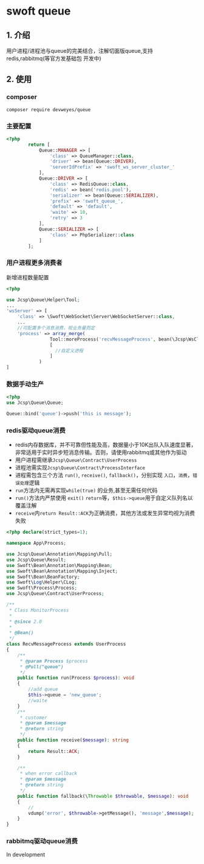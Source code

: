# swoft queue

1\. 介绍
----------------
用户进程/进程池与queue的完美结合，注解切面版queue,支持 redis,rabbitmq(等官方发基础包 开发中)

2\. 使用
----------------
### composer

```
composer require devweyes/queue
```

### 主要配置

```php
<?php
        return [
            Queue::MANAGER => [
                'class' => QueueManager::class,
                'driver' => bean(Queue::DRIVER),
                'serverIdPrefix' => 'swoft_ws_server_cluster_'
            ],
            Queue::DRIVER => [
                'class' => RedisQueue::class,
                'redis' => bean('redis.pool'),
                'serializer' => bean(Queue::SERIALIZER),
                'prefix' => 'swoft_queue_',
                'default' => 'default',
                'waite' => 10,
                'retry' => 3
            ],
            Queue::SERIALIZER => [
                'class' => PhpSerializer::class
            ]
        ];

```


### 用户进程更多消费者

新增进程数量配置
```php
<?php

use Jcsp\Queue\Helper\Tool;
...
'wsServer' => [
    'class' => \Swoft\WebSocket\Server\WebSocketServer::class,
    ...
    //可配置多个消息消费，视业务量而定
    'process' => array_merge(
                Tool::moreProcess('recvMessageProcess', bean(\Jcsp\WsCluster\Process\RecvMessageProcess::class), 3),
                [
                  //自定义进程
                ]
            )
]
```
### 数据手动生产
```php
<?php
use Jcsp\Queue\Queue;

Queue::bind('queue')->push('this is message');
```

### redis驱动queue消费

- redis内存数据库，并不可靠但性能及高，数据量小于10K出队入队速度显著，非常适用于实时异步短消息传输。否则，请使用rabbitmq或其他作为驱动
- 用户进程需继承```Jcsp\Queue\Contract\UserProcess```
- 进程池需实现```Jcsp\Queue\Contract\ProcessInterface```
- 进程需包含三个方法 ```run()```, ```receive()```,  ```fallback()```，分别实现 ```入口```，```消费```，```错误处理```逻辑
- ```run```方法内无需再实现```while(true)``` 的业务,甚至无需任何代码
- ```run()```方法内严禁使用 ```exit()``` ```return```等，```$this->queue```用于自定义队列名以覆盖注解
- ```receive```内```return Result::ACK```为正确消费，其他方法或发生异常均视为消费失败



```php
<?php declare(strict_types=1);

namespace App\Process;

use Jcsp\Queue\Annotation\Mapping\Pull;
use Jcsp\Queue\Result;
use Swoft\Bean\Annotation\Mapping\Bean;
use Swoft\Bean\Annotation\Mapping\Inject;
use Swoft\Bean\BeanFactory;
use Swoft\Log\Helper\CLog;
use Swoft\Process\Process;
use Jcsp\Queue\Contract\UserProcess;

/**
 * Class MonitorProcess
 *
 * @since 2.0
 *
 * @Bean()
 */
class RecvMessageProcess extends UserProcess
{
    /**
     * @param Process $process
     * @Pull("queue")
     */
    public function run(Process $process): void
    {
        //add queue
        $this->queue = 'new_queue';
        //waite
    }
    /**
     * customer
     * @param $message
     * @return string
     */
    public function receive($message): string
    {
        return Result::ACK;
    }

    /**
     * when error callback
     * @param $message
     * @return string
     */
    public function fallback(\Throwable $throwable, $message): void
    {
        //
        vdump('error', $throwable->getMessage(), 'message',$message);
    }
}

```

### rabbitmq驱动queue消费


In development